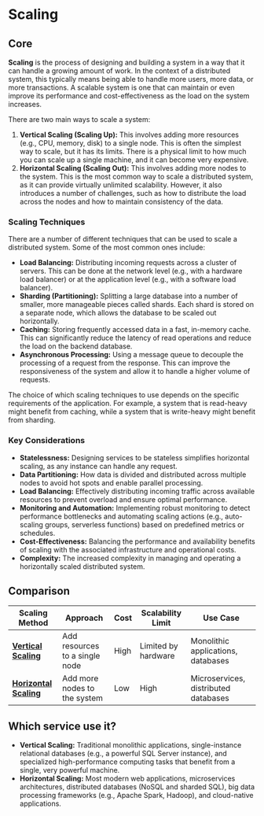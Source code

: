 # Scaling

## Core

**Scaling** is the process of designing and building a system in a way that it can handle a growing amount of work. In the context of a distributed system, this typically means being able to handle more users, more data, or more transactions. A scalable system is one that can maintain or even improve its performance and cost-effectiveness as the load on the system increases.

There are two main ways to scale a system:

1.  **Vertical Scaling (Scaling Up):** This involves adding more resources (e.g., CPU, memory, disk) to a single node. This is often the simplest way to scale, but it has its limits. There is a physical limit to how much you can scale up a single machine, and it can become very expensive.
2.  **Horizontal Scaling (Scaling Out):** This involves adding more nodes to the system. This is the most common way to scale a distributed system, as it can provide virtually unlimited scalability. However, it also introduces a number of challenges, such as how to distribute the load across the nodes and how to maintain consistency of the data.

### Scaling Techniques

There are a number of different techniques that can be used to scale a distributed system. Some of the most common ones include:

- **Load Balancing:** Distributing incoming requests across a cluster of servers. This can be done at the network level (e.g., with a hardware load balancer) or at the application level (e.g., with a software load balancer).
- **Sharding (Partitioning):** Splitting a large database into a number of smaller, more manageable pieces called shards. Each shard is stored on a separate node, which allows the database to be scaled out horizontally.
- **Caching:** Storing frequently accessed data in a fast, in-memory cache. This can significantly reduce the latency of read operations and reduce the load on the backend database.
- **Asynchronous Processing:** Using a message queue to decouple the processing of a request from the response. This can improve the responsiveness of the system and allow it to handle a higher volume of requests.

The choice of which scaling techniques to use depends on the specific requirements of the application. For example, a system that is read-heavy might benefit from caching, while a system that is write-heavy might benefit from sharding.

### Key Considerations

-   **Statelessness:** Designing services to be stateless simplifies horizontal scaling, as any instance can handle any request.
-   **Data Partitioning:** How data is divided and distributed across multiple nodes to avoid hot spots and enable parallel processing.
-   **Load Balancing:** Effectively distributing incoming traffic across available resources to prevent overload and ensure optimal performance.
-   **Monitoring and Automation:** Implementing robust monitoring to detect performance bottlenecks and automating scaling actions (e.g., auto-scaling groups, serverless functions) based on predefined metrics or schedules.
-   **Cost-Effectiveness:** Balancing the performance and availability benefits of scaling with the associated infrastructure and operational costs.
-   **Complexity:** The increased complexity in managing and operating a horizontally scaled distributed system.

## Comparison

| Scaling Method | Approach | Cost | Scalability Limit | Use Case |
|---|---|---|---|---|
| **[Vertical Scaling](./vertical)** | Add resources to a single node | High | Limited by hardware | Monolithic applications, databases |
| **[Horizontal Scaling](./horizontal)** | Add more nodes to the system | Low | High | Microservices, distributed databases |

## Which service use it?

-   **Vertical Scaling:** Traditional monolithic applications, single-instance relational databases (e.g., a powerful SQL Server instance), and specialized high-performance computing tasks that benefit from a single, very powerful machine.
-   **Horizontal Scaling:** Most modern web applications, microservices architectures, distributed databases (NoSQL and sharded SQL), big data processing frameworks (e.g., Apache Spark, Hadoop), and cloud-native applications.
